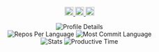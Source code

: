 <p align="center">
  <a href="https://github.com/koki-maekawa">
    <img height="20" src="https://komarev.com/ghpvc/?username=koki-maekawa&color=blueviolet" />
  </a>
  <a href="https://zenn.dev/koki33">
    <img height="20" src="https://badgen.org/img/zenn/koki33/articles?style=plastic" alt="Articles" />
  </a>
  <a href="https://zenn.dev/koki33?tab=scraps">
    <img height="20" src="https://badgen.org/img/zenn/koki33/scraps?style=plastic" alt="Scraps" />
  </a>
</p>

<div align="center">
  <img src="http://github-profile-summary-cards.vercel.app/api/cards/profile-details?username=koki-maekawa&theme=solarized" alt="Profile Details" />
  <br/>
  <img src="http://github-profile-summary-cards.vercel.app/api/cards/repos-per-language?username=koki-maekawa&theme=solarized" alt="Repos Per Language" />
  <img src="http://github-profile-summary-cards.vercel.app/api/cards/most-commit-language?username=koki-maekawa&theme=solarized" alt="Most Commit Language" />
  <br/>
  <img src="http://github-profile-summary-cards.vercel.app/api/cards/stats?username=koki-maekawa&theme=solarized" alt="Stats" />
  <img src="http://github-profile-summary-cards.vercel.app/api/cards/productive-time?username=koki-maekawa&theme=solarized&utcOffset=9" alt="Productive Time" />
</div>
